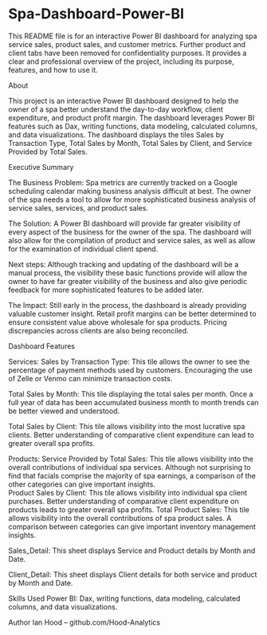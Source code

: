 # Spa-Dashboard-Power-BI

This README file is for an interactive Power BI dashboard for analyzing spa service sales, product sales, and customer metrics. Further product and client tabs have been removed for confidentiality purposes. It provides a clear and professional overview of the project, including its purpose, features, and how to use it.

About

This project is an interactive Power BI dashboard designed to help the owner of a spa better understand the day-to-day workflow, client expenditure, and product profit margin. The dashboard leverages Power BI features such as Dax, writing functions, data modeling, calculated columns, and data visualizations. The dashboard displays the tiles Sales by Transaction Type, Total Sales by Month, Total Sales by Client, and Service Provided by Total Sales.

Executive Summary 

The Business Problem: Spa metrics are currently tracked on a Google scheduling calendar making business analysis difficult at best. The owner of the spa needs a tool to allow for more sophisticated business analysis of service sales, services, and product sales.

The Solution: A Power BI dashboard will provide far greater visibility of every aspect of the business for the owner of the spa. The dashboard will also allow for the compilation of product and service sales, as well as allow for the examination of individual client spend.

Next steps: Although tracking and updating of the dashboard will be a manual process, the visibility these basic functions provide will allow the owner to have far greater visibility of the business and also give periodic feedback for more sophisticated features to be added later.

The Impact: Still early in the process, the dashboard is already providing valuable customer insight. Retail profit margins can be better determined to ensure consistent value above wholesale for spa products. Pricing discrepancies across clients are also being reconciled.

Dashboard Features

Services:
Sales by Transaction Type: This tile allows the owner to see the percentage of payment methods used by customers. Encouraging the use of Zelle or Venmo can minimize transaction costs.

Total Sales by Month: This tile displaying the total sales per month. Once a full year of data has been accumulated business month to month trends can be better viewed and understood.

Total Sales by Client: This tile allows visibility into the most lucrative spa clients. Better understanding of comparative client expenditure can lead to greater overall spa profits.

Products:
Service Provided by Total Sales: This tile allows visibility into the overall contributions of individual spa services. Although not surprising to find that facials comprise the majority of spa earnings, a comparison of the other categories can give important insights.\
Product Sales by Client: This tile allows visibility into individual spa client purchases. Better understanding of comparative client expenditure on products leads to greater overall spa profits.
Total Product Sales: This tile allows visibility into the overall contributions of spa product sales. A comparison between categories can give important inventory management insights.

Sales_Detail: 
This sheet displays Service and Product details by Month and Date.

Client_Detail: 
This sheet displays Client details for both service and product by Month and Date.

Skills Used
Power BI: Dax, writing functions, data modeling, calculated columns, and data visualizations.

Author
Ian Hood – github.com/Hood-Analytics
